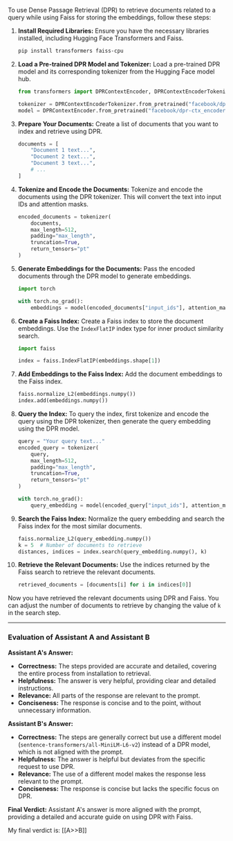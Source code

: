 
To use Dense Passage Retrieval (DPR) to retrieve documents related to a query while using Faiss for storing the embeddings, follow these steps:

1. **Install Required Libraries:**
   Ensure you have the necessary libraries installed, including Hugging Face Transformers and Faiss.

   ```bash
   pip install transformers faiss-cpu
   ```

2. **Load a Pre-trained DPR Model and Tokenizer:**
   Load a pre-trained DPR model and its corresponding tokenizer from the Hugging Face model hub.

   ```python
   from transformers import DPRContextEncoder, DPRContextEncoderTokenizer

   tokenizer = DPRContextEncoderTokenizer.from_pretrained("facebook/dpr-ctx_encoder-single-nq-base")
   model = DPRContextEncoder.from_pretrained("facebook/dpr-ctx_encoder-single-nq-base")
   ```

3. **Prepare Your Documents:**
   Create a list of documents that you want to index and retrieve using DPR.

   ```python
   documents = [
       "Document 1 text...",
       "Document 2 text...",
       "Document 3 text...",
       # ...
   ]
   ```

4. **Tokenize and Encode the Documents:**
   Tokenize and encode the documents using the DPR tokenizer. This will convert the text into input IDs and attention masks.

   ```python
   encoded_documents = tokenizer(
       documents,
       max_length=512,
       padding="max_length",
       truncation=True,
       return_tensors="pt"
   )
   ```

5. **Generate Embeddings for the Documents:**
   Pass the encoded documents through the DPR model to generate embeddings.

   ```python
   import torch

   with torch.no_grad():
       embeddings = model(encoded_documents["input_ids"], attention_mask=encoded_documents["attention_mask"]).pooler_output
   ```

6. **Create a Faiss Index:**
   Create a Faiss index to store the document embeddings. Use the `IndexFlatIP` index type for inner product similarity search.

   ```python
   import faiss

   index = faiss.IndexFlatIP(embeddings.shape[1])
   ```

7. **Add Embeddings to the Faiss Index:**
   Add the document embeddings to the Faiss index.

   ```python
   faiss.normalize_L2(embeddings.numpy())
   index.add(embeddings.numpy())
   ```

8. **Query the Index:**
   To query the index, first tokenize and encode the query using the DPR tokenizer, then generate the query embedding using the DPR model.

   ```python
   query = "Your query text..."
   encoded_query = tokenizer(
       query,
       max_length=512,
       padding="max_length",
       truncation=True,
       return_tensors="pt"
   )

   with torch.no_grad():
       query_embedding = model(encoded_query["input_ids"], attention_mask=encoded_query["attention_mask"]).pooler_output
   ```

9. **Search the Faiss Index:**
   Normalize the query embedding and search the Faiss index for the most similar documents.

   ```python
   faiss.normalize_L2(query_embedding.numpy())
   k = 5  # Number of documents to retrieve
   distances, indices = index.search(query_embedding.numpy(), k)
   ```

10. **Retrieve the Relevant Documents:**
    Use the indices returned by the Faiss search to retrieve the relevant documents.

    ```python
    retrieved_documents = [documents[i] for i in indices[0]]
    ```

Now you have retrieved the relevant documents using DPR and Faiss. You can adjust the number of documents to retrieve by changing the value of `k` in the search step.

---

### Evaluation of Assistant A and Assistant B

**Assistant A's Answer:**
- **Correctness:** The steps provided are accurate and detailed, covering the entire process from installation to retrieval.
- **Helpfulness:** The answer is very helpful, providing clear and detailed instructions.
- **Relevance:** All parts of the response are relevant to the prompt.
- **Conciseness:** The response is concise and to the point, without unnecessary information.

**Assistant B's Answer:**
- **Correctness:** The steps are generally correct but use a different model (`sentence-transformers/all-MiniLM-L6-v2`) instead of a DPR model, which is not aligned with the prompt.
- **Helpfulness:** The answer is helpful but deviates from the specific request to use DPR.
- **Relevance:** The use of a different model makes the response less relevant to the prompt.
- **Conciseness:** The response is concise but lacks the specific focus on DPR.

**Final Verdict:**
Assistant A's answer is more aligned with the prompt, providing a detailed and accurate guide on using DPR with Faiss.

My final verdict is: [[A>>B]]
